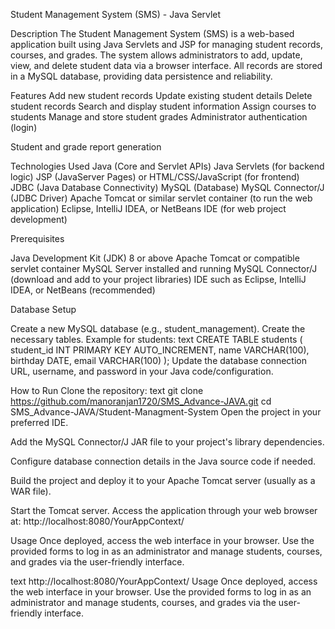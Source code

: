 Student Management System (SMS) - Java Servlet

Description
The Student Management System (SMS) is a web-based application built using Java Servlets and JSP for managing student records, courses, and grades. 
The system allows administrators to add, update, view, and delete student data via a browser interface. All records are stored in a MySQL database, providing data persistence and reliability.

Features
Add new student records
Update existing student details
Delete student records
Search and display student information
Assign courses to students
Manage and store student grades
Administrator authentication (login)

Student and grade report generation

Technologies Used
Java (Core and Servlet APIs)
Java Servlets (for backend logic)
JSP (JavaServer Pages) or HTML/CSS/JavaScript (for frontend)
JDBC (Java Database Connectivity)
MySQL (Database)
MySQL Connector/J (JDBC Driver)
Apache Tomcat or similar servlet container (to run the web application)
Eclipse, IntelliJ IDEA, or NetBeans IDE (for web project development)

Prerequisites

Java Development Kit (JDK) 8 or above
Apache Tomcat or compatible servlet container
MySQL Server installed and running
MySQL Connector/J (download and add to your project libraries)
IDE such as Eclipse, IntelliJ IDEA, or NetBeans (recommended)

Database Setup

Create a new MySQL database (e.g., student_management).
Create the necessary tables. Example for students:
text
CREATE TABLE students (
    student_id INT PRIMARY KEY AUTO_INCREMENT,
    name VARCHAR(100),
    birthday DATE,
    email VARCHAR(100)
);
Update the database connection URL, username, and password in your Java code/configuration.

How to Run
Clone the repository:
text
git clone https://github.com/manoranjan1720/SMS_Advance-JAVA.git
cd SMS_Advance-JAVA/Student-Managment-System
Open the project in your preferred IDE.

Add the MySQL Connector/J JAR file to your project's library dependencies.

Configure database connection details in the Java source code if needed.

Build the project and deploy it to your Apache Tomcat server (usually as a WAR file).

Start the Tomcat server.
Access the application through your web browser at:
http://localhost:8080/YourAppContext/

Usage
Once deployed, access the web interface in your browser. Use the provided forms to log in as an administrator and manage students, courses, and grades via the user-friendly interface.

text
http://localhost:8080/YourAppContext/
Usage
Once deployed, access the web interface in your browser. Use the provided forms to log in as an administrator and manage students, courses, and grades via the user-friendly interface.
